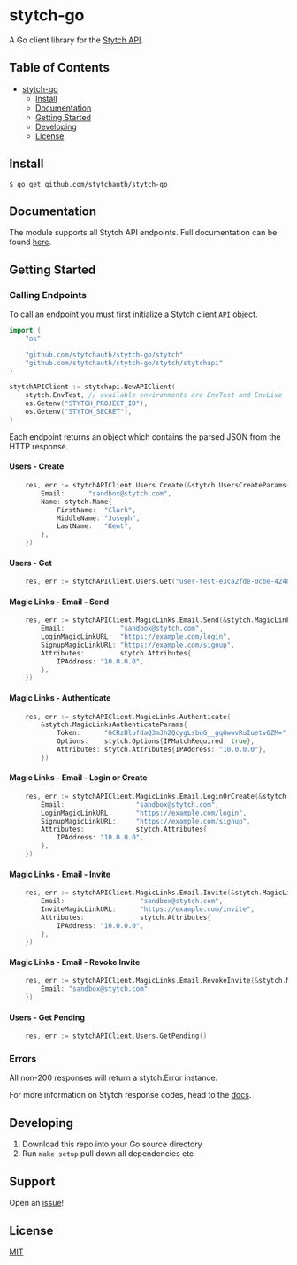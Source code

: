 # stytch-go

A Go client library for the [Stytch API](https://stytch.com/).

## Table of Contents

- [stytch-go](#stytch-go)
    * [Install](#install)
    * [Documentation](#documentation)
    * [Getting Started](#getting-started)
    * [Developing](#developing)
    * [License](#license)

## Install

```console
$ go get github.com/stytchauth/stytch-go
```

## Documentation

The module supports all Stytch API endpoints. Full documentation can be found [here](https://stytch.com/docs).

## Getting Started

### Calling Endpoints

To call an endpoint you must first initialize a Stytch client `API` object.

```go
import (
	"os"

	"github.com/stytchauth/stytch-go/stytch"
	"github.com/stytchauth/stytch-go/stytch/stytchapi"
)

stytchAPIClient := stytchapi.NewAPIClient(
	stytch.EnvTest, // available environments are EnvTest and EnvLive
	os.Getenv("STYTCH_PROJECT_ID"),
	os.Getenv("STYTCH_SECRET"), 
)
```

Each endpoint returns an object which contains the parsed JSON from the HTTP response.

#### Users - Create
```go
	res, err := stytchAPIClient.Users.Create(&stytch.UsersCreateParams{
		Email:      "sandbox@stytch.com",
		Name: stytch.Name{
			FirstName:  "Clark",
			MiddleName: "Joseph",
			LastName:   "Kent",
		},
	})
```

#### Users - Get
```go
	res, err := stytchAPIClient.Users.Get("user-test-e3ca2fde-0cbe-4248-a8b8-b1dd68a4514d")
```

#### Magic Links - Email - Send
```go
	res, err := stytchAPIClient.MagicLinks.Email.Send(&stytch.MagicLinksEmailSendParams{
		Email:              "sandbox@stytch.com",
		LoginMagicLinkURL:  "https://example.com/login",
		SignupMagicLinkURL: "https://example.com/signup",
		Attributes:         stytch.Attributes{
			IPAddress: "10.0.0.0",
		},
    })
```

#### Magic Links - Authenticate
```go
	res, err := stytchAPIClient.MagicLinks.Authenticate(
		&stytch.MagicLinksAuthenticateParams{
			Token:      "GCRzBlufdaQ3mJh2QcygLsbuG__gqGwwvRuIuetv6ZM=",
			Options:    stytch.Options{IPMatchRequired: true},
			Attributes: stytch.Attributes{IPAddress: "10.0.0.0"},
		})
```

#### Magic Links - Email - Login or Create
```go
	res, err := stytchAPIClient.MagicLinks.Email.LoginOrCreate(&stytch.MagicLinksEmailLoginOrCreateParams{
		Email:                  "sandbox@stytch.com",
		LoginMagicLinkURL:      "https://example.com/login",
		SignupMagicLinkURL:     "https://example.com/signup",
		Attributes:             stytch.Attributes{
			IPAddress: "10.0.0.0",
		},
	})
```

#### Magic Links - Email - Invite
```go
	res, err := stytchAPIClient.MagicLinks.Email.Invite(&stytch.MagicLinksEmailInviteParams{
		Email:                   "sandbox@stytch.com",
		InviteMagicLinkURL:      "https://example.com/invite",
		Attributes:              stytch.Attributes{
			IPAddress: "10.0.0.0",
		},
	})
```

#### Magic Links - Email - Revoke Invite
```go
	res, err := stytchAPIClient.MagicLinks.Email.RevokeInvite(&stytch.MagicLinksEmailRevokeInviteParams{
		Email: "sandbox@stytch.com"
	})
```

#### Users - Get Pending
```go
	res, err := stytchAPIClient.Users.GetPending()
```

### Errors

All non-200 responses will return a stytch.Error instance.

For more information on Stytch response codes, head to the [docs](https://stytch.com/docs/api/errors).

## Developing

1. Download this repo into your Go source directory
2. Run `make setup` pull down all dependencies etc

## Support

Open an [issue](https://github.com/stytchauth/stytch-go/issues/new)!

## License

[MIT](LICENSE)
